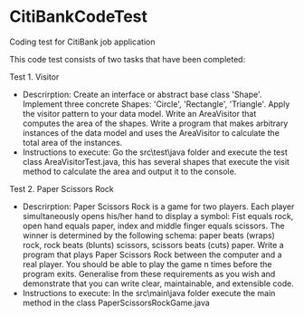 # CitiBankCodeTest
Coding test for CitiBank job application

This code test consists of two tasks that have been completed:

Test 1. Visitor
- Descrirption:
Create an interface or abstract base class 'Shape'. Implement three concrete Shapes: 'Circle', 'Rectangle', 'Triangle'. Apply the visitor pattern to your data model. Write an AreaVisitor that computes the area of the shapes. Write a program that makes arbitrary instances of the data model and uses the AreaVisitor to calculate the total area of the instances.
- Instructions to execute:
Go the src\test\java folder and execute the test class AreaVisitorTest.java, this has several shapes that execute the visit method to calculate the area and output it to the console.


Test 2. Paper Scissors Rock
- Descrirption:
Paper Scissors Rock is a game for two players. Each player simultaneously opens his/her hand to display a symbol: Fist equals rock, open hand equals paper, index and middle finger equals scissors. The winner is determined by the following schema: paper beats (wraps) rock, rock beats (blunts) scissors, scissors beats (cuts) paper. Write a program that plays Paper Scissors Rock between the computer and a real player. You should be able to play the game n times before the program exits.
Generalise from these requirements as you wish and demonstrate that you can write clear, maintainable, and extensible code.
- Instructions to execute:
In the src\main\java folder execute the main method in the class PaperScissorsRockGame.java
